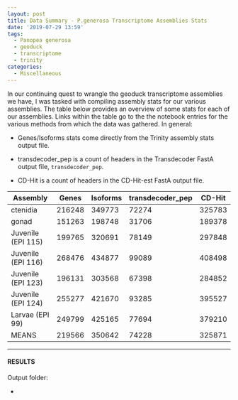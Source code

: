 ```yaml
---
layout: post
title: Data Summary - P.generosa Transcriptome Assemblies Stats
date: '2019-07-29 13:59'
tags:
  - Panopea generosa
  - geoduck
  - transcriptome
  - trinity
categories:
  - Miscellaneous
---
```

In our continuing quest to wrangle the geoduck transcriptome assemblies we have, I was tasked with compiling assembly stats for our various assemblies. The table below provides an overview of some stats for each of our assemblies. Links within the table go to the the notebook entries for the various methods from which the data was gathered. In general:

- Genes/Isoforms stats come directly from the Trinity assembly stats output file.

- transdecoder_pep is a count of headers in the Transdecoder FastA output file, `transdecoder_pep`.

- CD-Hit is a count of headers in the CD-Hit-est FastA output file.


| Assembly           | Genes  | Isoforms | transdecoder_pep | CD-Hit |
|--------------------|--------|----------|------------------|--------|
| ctenidia           | 216248 | 349773   | 72274            | 325783 |
| gonad              | 151263 | 198748   | 31706            | 189378 |
| Juvenile (EPI 115) | 199765 | 320691   | 78149            | 297848 |
| Juvenile (EPI 116) | 268476 | 434877   | 99089            | 408498 |
| Juvenile (EPI 123) | 196131 | 303568   | 67398            | 284852 |
| Juvenile (EPI 124) | 255277 | 421670   | 93285            | 395527 |
| Larvae (EPI 99)    | 249799 | 425165   | 77694            | 379210 |
| MEANS              | 219566 | 350642   | 74228            | 325871 |

---

#### RESULTS

Output folder:

- []()
